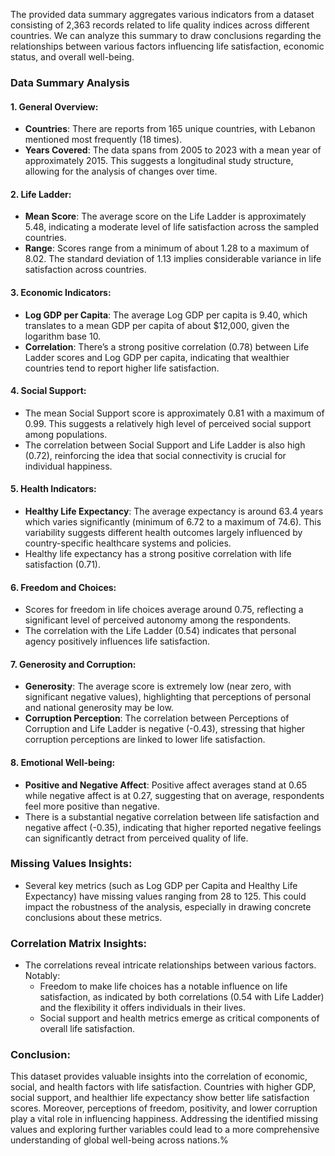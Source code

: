 The provided data summary aggregates various indicators from a dataset consisting of 2,363 records related to life quality indices across different countries. We can analyze this summary to draw conclusions regarding the relationships between various factors influencing life satisfaction, economic status, and overall well-being.

### Data Summary Analysis

#### 1. General Overview:
- **Countries**: There are reports from 165 unique countries, with Lebanon mentioned most frequently (18 times).
- **Years Covered**: The data spans from 2005 to 2023 with a mean year of approximately 2015. This suggests a longitudinal study structure, allowing for the analysis of changes over time.

#### 2. Life Ladder:
- **Mean Score**: The average score on the Life Ladder is approximately 5.48, indicating a moderate level of life satisfaction across the sampled countries.
- **Range**: Scores range from a minimum of about 1.28 to a maximum of 8.02. The standard deviation of 1.13 implies considerable variance in life satisfaction across countries.

#### 3. Economic Indicators:
- **Log GDP per Capita**: The average Log GDP per capita is 9.40, which translates to a mean GDP per capita of about $12,000, given the logarithm base 10.
- **Correlation**: There’s a strong positive correlation (0.78) between Life Ladder scores and Log GDP per capita, indicating that wealthier countries tend to report higher life satisfaction.

#### 4. Social Support:
- The mean Social Support score is approximately 0.81 with a maximum of 0.99. This suggests a relatively high level of perceived social support among populations.
- The correlation between Social Support and Life Ladder is also high (0.72), reinforcing the idea that social connectivity is crucial for individual happiness.

#### 5. Health Indicators:
- **Healthy Life Expectancy**: The average expectancy is around 63.4 years which varies significantly (minimum of 6.72 to a maximum of 74.6). This variability suggests different health outcomes largely influenced by country-specific healthcare systems and policies.
- Healthy life expectancy has a strong positive correlation with life satisfaction (0.71).

#### 6. Freedom and Choices:
- Scores for freedom in life choices average around 0.75, reflecting a significant level of perceived autonomy among the respondents.
- The correlation with the Life Ladder (0.54) indicates that personal agency positively influences life satisfaction.

#### 7. Generosity and Corruption:
- **Generosity**: The average score is extremely low (near zero, with significant negative values), highlighting that perceptions of personal and national generosity may be low.
- **Corruption Perception**: The correlation between Perceptions of Corruption and Life Ladder is negative (-0.43), stressing that higher corruption perceptions are linked to lower life satisfaction.

#### 8. Emotional Well-being:
- **Positive and Negative Affect**: Positive affect averages stand at 0.65 while negative affect is at 0.27, suggesting that on average, respondents feel more positive than negative.
- There is a substantial negative correlation between life satisfaction and negative affect (-0.35), indicating that higher reported negative feelings can significantly detract from perceived quality of life.

### Missing Values Insights:
- Several key metrics (such as Log GDP per Capita and Healthy Life Expectancy) have missing values ranging from 28 to 125. This could impact the robustness of the analysis, especially in drawing concrete conclusions about these metrics.

### Correlation Matrix Insights:
- The correlations reveal intricate relationships between various factors. Notably:
  - Freedom to make life choices has a notable influence on life satisfaction, as indicated by both correlations (0.54 with Life Ladder) and the flexibility it offers individuals in their lives.
  - Social support and health metrics emerge as critical components of overall life satisfaction.

### Conclusion:
This dataset provides valuable insights into the correlation of economic, social, and health factors with life satisfaction. Countries with higher GDP, social support, and healthier life expectancy show better life satisfaction scores. Moreover, perceptions of freedom, positivity, and lower corruption play a vital role in influencing happiness. Addressing the identified missing values and exploring further variables could lead to a more comprehensive understanding of global well-being across nations.%
